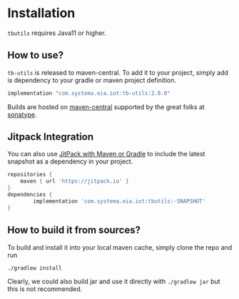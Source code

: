 # Installation

`tbutils` requires Java11 or higher.


## How to use?

`tb-utils` is released to maven-central. To add it to your project, simply add is dependency to your gradle or maven
project definition.

```gradle
implementation "com.systema.eia.iot:tb-utils:2.0.0"
```

Builds are hosted on [maven-central](https://search.maven.org/search?q=a:tbutils) supported by the great folks at [sonatype](https://www.sonatype.com/).

## Jitpack Integration

You can also use [JitPack with Maven or Gradle](https://jitpack.io/#systema/tbutils) to include the latest snapshot as a dependency in your project.

```groovy
repositories {
    maven { url 'https://jitpack.io' }
}
dependencies {
        implementation 'com.systema.eia.iot:tbutils:-SNAPSHOT'
}
```


## How to build it from sources?

To build and install it into your local maven cache, simply clone the repo and run
```bash
./gradlew install
```

Clearly, we could also build jar and use it directly with `./gradlew jar` but this is not recommended.